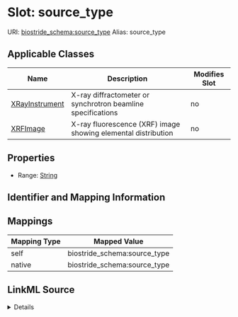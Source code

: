 

# Slot: source_type 



URI: [biostride_schema:source_type](https://w3id.org/biostride/schema/source_type)
Alias: source_type

<!-- no inheritance hierarchy -->





## Applicable Classes

| Name | Description | Modifies Slot |
| --- | --- | --- |
| [XRayInstrument](XRayInstrument.md) | X-ray diffractometer or synchrotron beamline specifications |  no  |
| [XRFImage](XRFImage.md) | X-ray fluorescence (XRF) image showing elemental distribution |  no  |






## Properties

* Range: [String](String.md)




## Identifier and Mapping Information







## Mappings

| Mapping Type | Mapped Value |
| ---  | ---  |
| self | biostride_schema:source_type |
| native | biostride_schema:source_type |




## LinkML Source

<details>
```yaml
name: source_type
alias: source_type
domain_of:
- XRayInstrument
- XRFImage
range: string

```
</details>